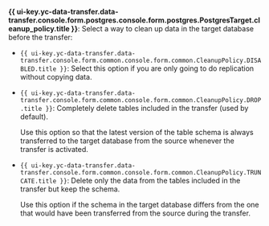 **{{ ui-key.yc-data-transfer.data-transfer.console.form.postgres.console.form.postgres.PostgresTarget.cleanup_policy.title }}**: Select a way to clean up data in the target database before the transfer:

* `{{ ui-key.yc-data-transfer.data-transfer.console.form.common.console.form.common.CleanupPolicy.DISABLED.title }}`: Select this option if you are only going to do replication without copying data.

* `{{ ui-key.yc-data-transfer.data-transfer.console.form.common.console.form.common.CleanupPolicy.DROP.title }}`: Completely delete tables included in the transfer (used by default).

   Use this option so that the latest version of the table schema is always transferred to the target database from the source whenever the transfer is activated.

* `{{ ui-key.yc-data-transfer.data-transfer.console.form.common.console.form.common.CleanupPolicy.TRUNCATE.title }}`: Delete only the data from the tables included in the transfer but keep the schema.

   Use this option if the schema in the target database differs from the one that would have been transferred from the source during the transfer.
